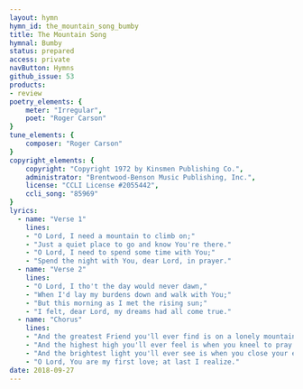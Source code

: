 ```yaml
---
layout: hymn
hymn_id: the_mountain_song_bumby
title: The Mountain Song
hymnal: Bumby
status: prepared
access: private
navButton: Hymns
github_issue: 53
products:
- review
poetry_elements: {
    meter: "Irregular",
    poet: "Roger Carson"
}
tune_elements: {
    composer: "Roger Carson"
}
copyright_elements: {
    copyright: "Copyright 1972 by Kinsmen Publishing Co.",
    administrator: "Brentwood-Benson Music Publishing, Inc.",
    license: "CCLI License #2055442",
    ccli_song: "85969"
}
lyrics:
  - name: "Verse 1"
    lines:
    - "O Lord, I need a mountain to climb on;"
    - "Just a quiet place to go and know You're there."
    - "O Lord, I need to spend some time with You;"
    - "Spend the night with You, dear Lord, in prayer."
  - name: "Verse 2"
    lines:
    - "O Lord, I tho't the day would never dawn,"
    - "When I'd lay my burdens down and walk with You;"
    - "But this morning as I met the rising sun;"
    - "I felt, dear Lord, my dreams had all come true."
  - name: "Chorus"
    lines:
    - "And the greatest Friend you'll ever find is on a lonely mountain."
    - "And the highest high you'll ever feel is when you kneel to pray."
    - "And the brightest light you'll ever see is when you close your eyes."
    - "O Lord, You are my first love; at last I realize."
date: 2018-09-27
---
```


